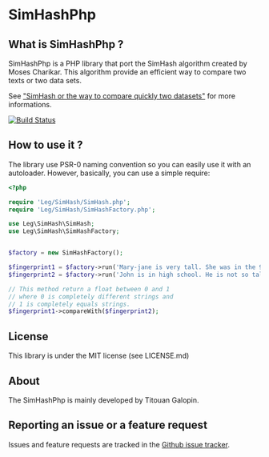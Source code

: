 SimHashPhp
==========

What is SimHashPhp ?
--------------------

SimHashPhp is a PHP library that port the SimHash algorithm created by Moses Charikar.
This algorithm provide an efficient way to compare two texts or two data sets.

See ["SimHash or the way to compare quickly two datasets"](http://titouangalopin.com/articles/simhash-or-the-way-to-compare-quickly-two-datasets)
for more informations.

[![Build Status](https://secure.travis-ci.org/tgalopin/SimHashPhp.png?branch=master)](http://travis-ci.org/tgalopin/SimHashPhp)

How to use it ?
---------------

The library use PSR-0 naming convention so you can easily use it with an autoloader.
However, basically, you can use a simple require:

``` php
<?php

require 'Leg/SimHash/SimHash.php';
require 'Leg/SimHash/SimHashFactory.php';

use Leg\SimHash\SimHash;
use Leg\SimHash\SimHashFactory;


$factory = new SimHashFactory();

$fingerprint1 = $factory->run('Mary-jane is very tall. She was in the 9th grade.');
$fingerprint2 = $factory->run('John is in high school. He is not so tall.');

// This method return a float between 0 and 1
// where 0 is completely different strings and
// 1 is completely equals strings.
$fingerprint1->compareWith($fingerprint2);
```

License
-------

This library is under the MIT license (see LICENSE.md)

About
-----

The SimHashPhp is mainly developed by Titouan Galopin.

Reporting an issue or a feature request
---------------------------------------

Issues and feature requests are tracked in the [Github issue tracker](https://github.com/tgalopin/SimHashPhp/issues).
